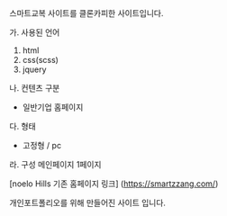 스마트교복 사이트를 클론카피한 사이트입니다.

가. 사용된 언어

1. html
2. css(scss)
3. jquery

나. 컨텐츠 구분
- 일반기업 홈페이지

다. 형태
- 고정형 / pc

라. 구성
메인페이지 1페이지

[noelo Hills 기존 홈페이지 링크] (https://smartzzang.com/)

개인포트폴리오를 위해 만들어진 사이트 입니다.
